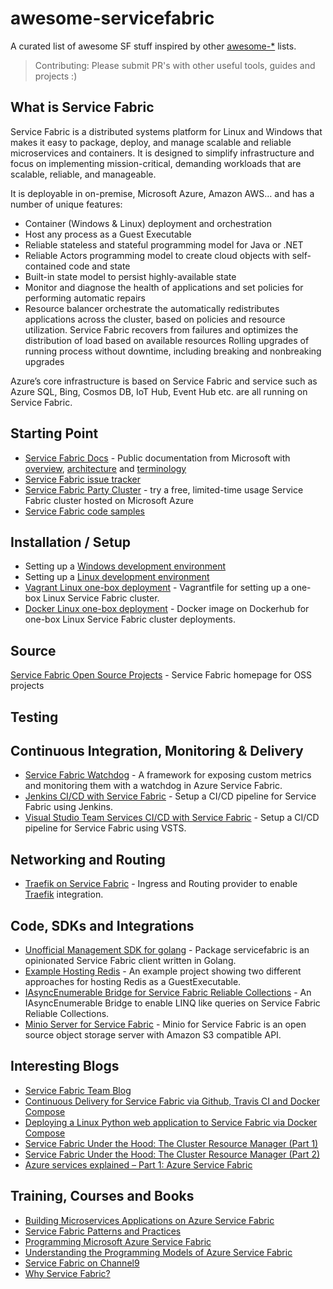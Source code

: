 # awesome-servicefabric
A curated list of awesome SF stuff inspired by other [awesome-*](https://github.com/bayandin/awesome-awesomeness) lists.

> Contributing: Please submit PR's with other useful tools, guides and projects :)

What is Service Fabric
-------------------
Service Fabric is a distributed systems platform for Linux and Windows that makes it easy to package, deploy, and manage scalable and reliable microservices and containers. It is designed to simplify infrastructure and focus on implementing mission-critical, demanding workloads that are scalable, reliable, and manageable.

It is deployable in on-premise, Microsoft Azure, Amazon AWS… and has a number of unique features:
* Container (Windows & Linux) deployment and orchestration
* Host any process as a Guest Executable
* Reliable stateless and stateful programming model for Java or .NET
* Reliable Actors programming model to create cloud objects with self-contained code and state
* Built-in state model to persist highly-available state
* Monitor and diagnose the health of applications and set policies for performing automatic repairs
* Resource balancer orchestrate the automatically redistributes applications across the cluster, based on policies and resource utilization. Service Fabric recovers from failures and optimizes the distribution of load based on available resources Rolling upgrades of running process without downtime, including breaking and nonbreaking upgrades 

Azure’s core infrastructure is based on Service Fabric and service such as Azure SQL, Bing, Cosmos DB, IoT Hub, Event Hub etc. are all running on Service Fabric.

Starting Point
-------------------
* [Service Fabric Docs](https://docs.microsoft.com/en-us/azure/service-fabric/) - Public documentation from Microsoft with [overview](https://docs.microsoft.com/en-us/azure/service-fabric/service-fabric-overview), [architecture](https://docs.microsoft.com/en-us/azure/service-fabric/service-fabric-architecture) and [terminology](https://docs.microsoft.com/en-us/azure/service-fabric/service-fabric-technical-overview)
* [Service Fabric issue tracker](https://github.com/azure/service-fabric-issues/issues)
* [Service Fabric Party Cluster](https://aka.ms/tryservicefabric) - try a free, limited-time usage Service Fabric cluster hosted on Microsoft Azure
* [Service Fabric code samples](https://azure.microsoft.com/en-us/resources/samples/?service=service-fabric)

Installation / Setup
-------------------
* Setting up a [Windows development environment](https://docs.microsoft.com/en-us/azure/service-fabric/service-fabric-get-started)
* Setting up a [Linux development environment](https://docs.microsoft.com/en-us/azure/service-fabric/service-fabric-get-started-linux)
* [Vagrant Linux one-box deployment](https://github.com/Azure/service-fabric-linux-vagrant-onebox) - Vagrantfile for setting up a one-box Linux Service Fabric cluster.
* [Docker Linux one-box deployment](https://hub.docker.com/r/servicefabricoss/service-fabric-onebox/) - Docker image on Dockerhub for one-box Linux Service Fabric cluster deployments.

Source
-------------------
[Service Fabric Open Source Projects](https://github.com/Azure/service-fabric) - Service Fabric homepage for OSS projects

Testing
-------------------

Continuous Integration, Monitoring & Delivery
-------------------
* [Service Fabric Watchdog](https://github.com/peterbryntesson/ServiceFabric.Watchdog) - A framework for exposing custom metrics and monitoring them with a watchdog in Azure Service Fabric.
* [Jenkins CI/CD with Service Fabric](https://channel9.msdn.com/Shows/Azure-Friday/Jenkins-CICD-with-Service-Fabric) - Setup a CI/CD pipeline for Service Fabric using Jenkins.
* [Visual Studio Team Services CI/CD with Service Fabric](https://docs.microsoft.com/en-us/azure/service-fabric/service-fabric-tutorial-deploy-app-with-cicd-vsts) - Setup a CI/CD pipeline for Service Fabric using VSTS.

Networking and Routing
-------------------
* [Traefik on Service Fabric](https://github.com/jjcollinge/traefik-on-service-fabric/) - Ingress and Routing provider to enable [Traefik](https://traefik.io/) integration.

Code, SDKs and Integrations
-------------------
* [Unofficial Management SDK for golang](https://godoc.org/github.com/jjcollinge/servicefabric) - Package servicefabric is an opinionated Service Fabric client written in Golang.
* [Example Hosting Redis](https://github.com/lawrencegripper/RedisOnSerivceFabric-Example) - An example project showing two different approaches for hosting Redis as a GuestExecutable.
* [IAsyncEnumerable Bridge for Service Fabric Reliable Collections](https://gist.github.com/aelij/987d974c811865029564f1bbeffb6b47) - An IAsyncEnumerable Bridge to enable LINQ like queries on Service Fabric Reliable Collections.
* [Minio Server for Service Fabric](https://github.com/MedAnd/Minio.ServiceFabric) - Minio for Service Fabric is an open source object storage server with Amazon S3 compatible API.

Interesting Blogs
-------------------
* [Service Fabric Team Blog](https://blogs.msdn.microsoft.com/azureservicefabric/)
* [Continuous Delivery for Service Fabric via Github, Travis CI and Docker Compose](https://www.microsoft.com/developerblog/2018/01/18/continuous-delivery-service-fabric-via-github-travis-ci-docker-compose/)
* [Deploying a Linux Python web application to Service Fabric via Docker Compose](https://www.microsoft.com/developerblog/2018/01/09/deploying-a-linux-python-web-application-to-service-fabric-via-docker-compose/)
* [Service Fabric Under the Hood: The Cluster Resource Manager (Part 1)](https://blogs.msdn.microsoft.com/azureservicefabric/2015/12/15/service-fabric-under-the-hood-the-cluster-resource-manager-part-1/)
* [Service Fabric Under the Hood: The Cluster Resource Manager (Part 2)](https://blogs.msdn.microsoft.com/azureservicefabric/2016/01/14/service-fabric-under-the-hood-the-cluster-resource-manager-part-2/)
* [Azure services explained – Part 1: Azure Service Fabric](https://www.dynatrace.com/blog/azure-services-explained-part-1-azure-service-fabric/)

Training, Courses and Books
-------------------
* [Building Microservices Applications on Azure Service Fabric](https://mva.microsoft.com/en-us/training-courses/building-microservices-applications-on-azure-service-fabric-16747?l=tbuZM46yC_5206218965)
* [Service Fabric Patterns and Practices](https://mva.microsoft.com/en-us/training-courses/azure-service-fabric-patterns-and-practices-16925?l=mudwqISGD_6005167344)
* [Programming Microsoft Azure Service Fabric](https://www.microsoftpressstore.com/store/programming-microsoft-azure-service-fabric-9781509301881)
* [Understanding the Programming Models of Azure Service Fabric](https://www.pluralsight.com/courses/azure-service-fabric-programming-models)
* [Service Fabric on Channel9](https://channel9.msdn.com/Search?term=service%20fabric#pubDate=year&ch9Search&lang-en=en)
* [Why Service Fabric?](https://www.lynda.com/Azure-tutorials/Why-Azure-Service-Fabric/573134/590379-4.html)
